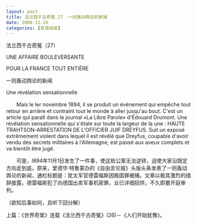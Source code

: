 ```yaml
---
layout: post
title: 法兰西千古奇冤 27 -一则轰动舆论的新闻
date: 2008-12-26
categories: [双语阅读]  
---
```


法兰西千古奇冤（27）

UNE AFFAIRE BOULEVERSANTE

POUR LA FRANCE TOUT ENTIÈRE

一则轰动舆论的新闻

Une révélation sensationnelle

　　Mais le ler novembre 1894, il se produit un événement qui empêche tout retour en arrière et contraint tout le monde à aller jusqu'au bout. C'est un article qui paraît dans le journal «La Libre Parole» d'Édouard Drumont. Une révélation sensationnelle qui s'étale sur toute la largeur de la une : HAUTE TRAHTSON-ARRESTATION DE L'OFFICIER JUIF DREYFUS. Suit un exposé extrêmement violent dans lequel il est révélé que Dreyfus, coupable d'avoir vendu des secrets militaires à l'Allemagne, est passé aux aveux complets et va bientôt être jugé.



　　可是，l894年11月1日发生了一件事，使这桩公案无法逆转，迫使大家沿既定方向走到底。原来，爱德华·特鲁蒙办的《自由言论报》头版头条发表了一则轰动舆论的新闻，通栏标题是：犹太军官德雷福斯因叛国罪被捕。文章以极其激烈的措辞披露，德雷福斯犯了向德国出卖军事机密罪，业已详细招供，不久即要开庭审判。

（欲知后事如何，且听下回分解）

上篇：《世界奇案》连载《法兰西千古奇冤》(26)－《人们开始犹豫》。

